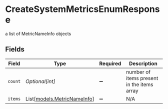 # CreateSystemMetricsEnumResponse

a list of MetricNameInfo objects


## Fields

| Field                                                      | Type                                                       | Required                                                   | Description                                                |
| ---------------------------------------------------------- | ---------------------------------------------------------- | ---------------------------------------------------------- | ---------------------------------------------------------- |
| `count`                                                    | *Optional[int]*                                            | :heavy_minus_sign:                                         | number of items present in the items array                 |
| `items`                                                    | List[[models.MetricNameInfo](../models/metricnameinfo.md)] | :heavy_minus_sign:                                         | N/A                                                        |